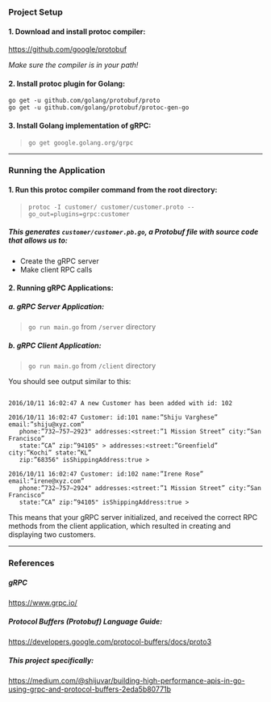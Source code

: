 ### Project Setup

#### 1. Download and install protoc compiler:
https://github.com/google/protobuf

*Make sure the compiler is in your path!*

#### 2. Install protoc plugin for Golang:
```
go get -u github.com/golang/protobuf/proto
go get -u github.com/golang/protobuf/protoc-gen-go
```

#### 3. Install Golang implementation of gRPC:
>`go get google.golang.org/grpc`

***

### Running the Application

#### 1. Run this protoc compiler command from the root directory:
>`protoc -I customer/ customer/customer.proto --go_out=plugins=grpc:customer`

##### This generates `customer/customer.pb.go`, a Protobuf file with source code that allows us to:
- Create the gRPC server
- Make client RPC calls

#### 2. Running gRPC Applications:

##### a. gRPC Server Application:
>`go run main.go` from `/server` directory

##### b. gRPC Client Application:
>`go run main.go` from `/client` directory

You should see output similar to this:

```2016/10/11 16:02:47 A new Customer has been added with id: 101

2016/10/11 16:02:47 A new Customer has been added with id: 102
 
2016/10/11 16:02:47 Customer: id:101 name:”Shiju Varghese” email:”shiju@xyz.com” 
   phone:”732–757–2923" addresses:<street:”1 Mission Street” city:”San Francisco” 
   state:”CA” zip:”94105" > addresses:<street:”Greenfield” city:”Kochi” state:”KL” 
   zip:”68356" isShippingAddress:true >
   
2016/10/11 16:02:47 Customer: id:102 name:”Irene Rose” email:”irene@xyz.com” 
   phone:”732–757–2924" addresses:<street:”1 Mission Street” city:”San Francisco” 
   state:”CA” zip:”94105" isShippingAddress:true >
```
   
This means that your gRPC server initialized, and received the correct RPC methods from the client application, which resulted in creating and displaying two customers.
 
 ***
 
 ### References
 
 ##### gRPC
 https://www.grpc.io/
 
 ##### Protocol Buffers (Protobuf) Language Guide:
 https://developers.google.com/protocol-buffers/docs/proto3
 
 ##### This project specifically:
 https://medium.com/@shijuvar/building-high-performance-apis-in-go-using-grpc-and-protocol-buffers-2eda5b80771b
 